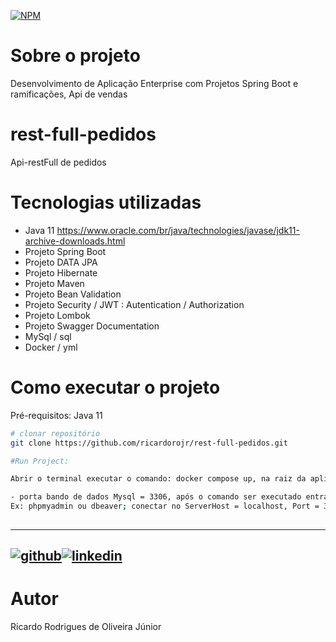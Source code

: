 [![NPM](https://img.shields.io/npm/l/react)](https://github.com/ricardorojr/rest-full-pedidos.git/blob/main/LICENCE) 


# Sobre o projeto

Desenvolvimento de Aplicação Enterprise com Projetos Spring Boot e ramificações, Api de vendas

# rest-full-pedidos
Api-restFull de pedidos

# Tecnologias utilizadas
- Java 11 https://www.oracle.com/br/java/technologies/javase/jdk11-archive-downloads.html
- Projeto Spring Boot
- Projeto DATA JPA
- Projeto Hibernate
- Projeto Maven
- Projeto Bean Validation
- Projeto Security / JWT : Autentication / Authorization
- Projeto Lombok
- Projeto Swagger Documentation
- MySql / sql
- Docker / yml


# Como executar o projeto
Pré-requisitos: Java 11

```bash
# clonar repositório
git clone https://github.com/ricardorojr/rest-full-pedidos.git

#Run Project:

Abrir o terminal executar o comando: docker compose up, na raiz da aplicação.

- porta bando de dados Mysql = 3306, após o comando ser executado entrar em algum gerenciador de banco de dados. 
Ex: phpmyadmin ou dbeaver; conectar no ServerHost = localhost, Port = 3306 
 
```

---
[![github](https://cloud.githubusercontent.com/assets/17016297/18839843/0e06a67a-83d2-11e6-993a-b35a182500e0.png)][1][![linkedin](https://cloud.githubusercontent.com/assets/17016297/18839848/0fc7e74e-83d2-11e6-8c6a-277fc9d6e067.png)][2]
---

[1]: https://github.com/ricardorojr
[2]: https://www.linkedin.com/in/ricardo-rodrigues-85983b176/

# Autor
Ricardo Rodrigues de Oliveira Júnior

